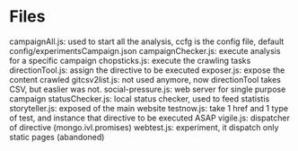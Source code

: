 # Files

campaignAll.js: used to start all the analysis, ccfg is the config file, default config/experimentsCampaign.json
campaignChecker.js: execute analysis for a specific campaign
chopsticks.js: execute the crawling tasks
directionTool.js: assign the directive to be executed 
exposer.js: expose the content crawled
gitcsv2list.js: not used anymore, now directionTool takes CSV, but easlier was not.
social-pressure.js: web server for single purpose campaign
statusChecker.js: local status checker, used to feed statistis
storyteller.js: exposed of the main website
testnow.js: take 1 href and 1 type of test, and instance that directive to be executed ASAP
vigile.js: dispatcher of directive (mongo.ivl.promises)
webtest.js: experiment, it dispatch only static pages (abandoned)
